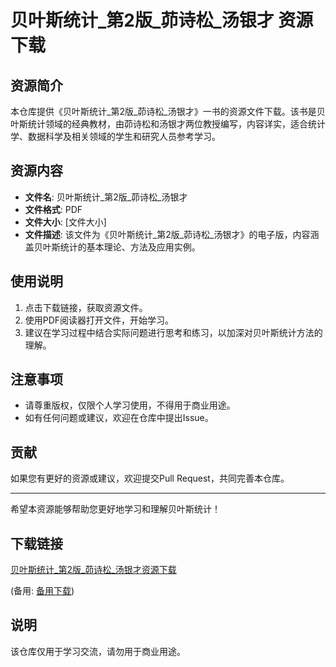 # 贝叶斯统计_第2版_茆诗松_汤银才 资源下载

## 资源简介

本仓库提供《贝叶斯统计_第2版_茆诗松_汤银才》一书的资源文件下载。该书是贝叶斯统计领域的经典教材，由茆诗松和汤银才两位教授编写，内容详实，适合统计学、数据科学及相关领域的学生和研究人员参考学习。

## 资源内容

- **文件名**: 贝叶斯统计_第2版_茆诗松_汤银才
- **文件格式**: PDF
- **文件大小**: [文件大小]
- **文件描述**: 该文件为《贝叶斯统计_第2版_茆诗松_汤银才》的电子版，内容涵盖贝叶斯统计的基本理论、方法及应用实例。

## 使用说明

1. 点击下载链接，获取资源文件。
2. 使用PDF阅读器打开文件，开始学习。
3. 建议在学习过程中结合实际问题进行思考和练习，以加深对贝叶斯统计方法的理解。

## 注意事项

- 请尊重版权，仅限个人学习使用，不得用于商业用途。
- 如有任何问题或建议，欢迎在仓库中提出Issue。

## 贡献

如果您有更好的资源或建议，欢迎提交Pull Request，共同完善本仓库。

---

希望本资源能够帮助您更好地学习和理解贝叶斯统计！

## 下载链接
[贝叶斯统计_第2版_茆诗松_汤银才资源下载](https://pan.quark.cn/s/fa8e3737510e) 

(备用: [备用下载](https://pan.baidu.com/s/10Gpa-fgU89bgmzGsKxJ6zA?pwd=1234))

## 说明

该仓库仅用于学习交流，请勿用于商业用途。
